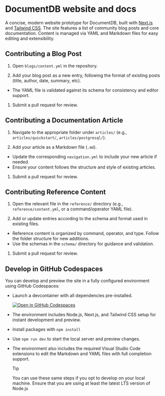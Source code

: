 # DocumentDB website and docs

A concise, modern website prototype for DocumentDB, built with [Next.js](https://nextjs.org/) and [Tailwind CSS](https://tailwindcss.com/). The site features a list of community blog posts and core documentation. Content is managed via YAML and Markdown files for easy editing and extensibility.

## Contributing a Blog Post

1. Open `blogs/content.yml` in the repository.

1. Add your blog post as a new entry, following the format of existing posts (title, author, date, summary, etc).
  - The YAML file is validated against its schema for consistency and editor support.

1. Submit a pull request for review.


## Contributing a Documentation Article

1. Navigate to the appropriate folder under `articles/` (e.g., `articles/quickstart/`, `articles/postgresql/`).

1. Add your article as a Markdown file (`.md`).
  - Update the corresponding `navigation.yml` to include your new article if needed.
  - Ensure your content follows the structure and style of existing articles.

1. Submit a pull request for review.

## Contributing Reference Content

1. Open the relevant file in the `reference/` directory (e.g., `reference/content.yml`, or a command/operator YAML file).

1. Add or update entries according to the schema and format used in existing files.
  - Reference content is organized by command, operator, and type. Follow the folder structure for new additions.
  - Use the schemas in the `schema/` directory for guidance and validation.

1. Submit a pull request for review.

## Develop in GitHub Codespaces

You can develop and preview the site in a fully configured environment using GitHub Codespaces:

- Launch a devcontainer with all dependencies pre-installed.

  [![Open in GitHub Codespaces](https://github.com/codespaces/badge.svg)](https://codespaces.new/documentdb/documentdb.github.io)

- The environment includes Node.js, Next.js, and Tailwind CSS setup for instant development and preview.

- Install packages with `npm install`

- Use `npm run dev` to start the local server and preview changes.

- The environment also includes the required Visual Studio Code extensions to edit the Markdown and YAML files with full completion support.

  > [!TIP]
  > You can use these same steps if you opt to develop on your local machine. Ensure that you are using at least the latest LTS version of Node.js
